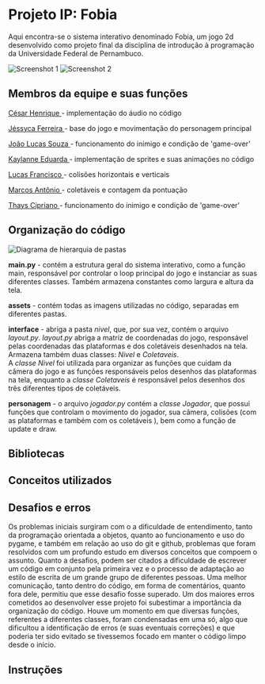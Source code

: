 
# Projeto IP: Fobia

Aqui encontra-se o sistema interativo denominado Fobia, um jogo 2d desenvolvido como projeto final da disciplina de introdução à programação da Universidade Federal de Pernambuco. 


![Screenshot 1](https://i.imgur.com/b0JV2xC.png)
![Screenshot 2](https://i.imgur.com/8juhOBP.png)






## Membros da equipe e suas funções

[César Henrique <chcm>](https://www.github.com/octokatherine) - 
implementação do áudio no código

[Jéssyca Ferreira <jfs7>](https://github.com/jessyca-ferreira) - base do jogo e movimentação do personagem principal

[João Lucas Souza <jlss>](https://github.com/jessyca-ferreira) - funcionamento do inimigo e condição de 'game-over'

[Kaylanne Eduarda <kess>](https://github.com/jessyca-ferreira) - implementação de sprites e suas animações no código

[Lucas Francisco <lfasm>](https://github.com/jessyca-ferreira) - colisões horizontais e verticais

[Marcos Antônio <mall>](https://github.com/jessyca-ferreira) - coletáveis e contagem da pontuação

[Thays Cipriano <tvcc>](https://github.com/jessyca-ferreira) -  funcionamento do inimigo e condição de 'game-over'


## Organização do código

![Diagrama de hierarquia de pastas](https://i.imgur.com/JDNvex9.png)

**main.py** - contém a estrutura geral do sistema interativo, como a função main, responsável por controlar o loop principal do jogo e instanciar as suas diferentes classes. Também armazena constantes como largura e altura da tela.

**assets** - contém todas as imagens utilizadas no código, separadas em diferentes pastas.

**interface** - abriga a pasta *nivel*, que, por sua vez, contém o arquivo *layout.py*. *layout.py* abriga a matriz de coordenadas do jogo, responsável pelas coordenadas das plataformas e dos coletáveis desenhados na tela. Armazena também duas classes: *Nivel* e *Coletaveis*. 
\
A *classe Nivel* foi utilizada para organizar as funções que cuidam da câmera do jogo e as funções responsáveis pelos desenhos das plataformas na tela, enquanto a *classe Coletaveis* é responsável pelos desenhos dos três diferentes tipos de coletáveis.

**personagem** - o arquivo *jogador.py* contém a *classe Jogador*, que possui funções
que controlam o movimento do jogador, sua câmera, colisões (com as plataformas e também com os coletáveis
), bem como a função de update e draw.
## Bibliotecas
## Conceitos utilizados
## Desafios e erros
  
  Os problemas iniciais surgiram com o a dificuldade de entendimento, tanto da programação orientada a objetos, quanto ao funcionamento e uso do pygame, e também em relação ao uso do git e github, problemas que foram resolvidos com um profundo estudo em diversos conceitos que compoem o assunto.
Quanto a desafios, podem ser citados a dificuldade de escrever um código em conjunto pela primeira vez e o processo de adaptação ao estilo de escrita de um grande grupo de diferentes pessoas. Uma melhor comunicação, tanto dentro do código, em forma de comentários, quanto fora dele, permitiu que esse desafio fosse superado.
Um dos maiores erros cometidos ao desenvolver esse projeto foi subestimar a importância da organização do código. Houve um momento em que diversas funções, referentes a diferentes classes, foram condensadas em uma só, algo que dificultou a identificação de erros (e suas eventuais correções) e que poderia ter sido evitado se tivessemos focado em manter o código limpo desde o início.

## Instruções
